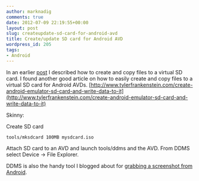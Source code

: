 ```yaml
---
author: marknadig
comments: true
date: 2012-07-09 22:19:55+00:00
layout: post
slug: createupdate-sd-card-for-android-avd
title: Create/update SD card for Android AVD
wordpress_id: 205
tags:
- Android
---
```


In an earlier [post](http://blog.nadigs.net/mark/2012/06/25/getting-photos-into-the-gallery-on-android-avd/) I described how to create and copy files to a virtual SD card. I found another good article on how to easily create and copy files to a virtual SD card for Android AVDs. [http://www.tylerfrankenstein.com/create-android-emulator-sd-card-and-write-data-to-it](http://www.tylerfrankenstein.com/create-android-emulator-sd-card-and-write-data-to-it)

Skinny:

Create SD card

    
    tools/mksdcard 100MB mysdcard.iso


Attach SD card to an AVD and launch tools/ddms and the AVD. From DDMS select Device -> File Explorer.

DDMS is also the handy tool I blogged about for [grabbing a screenshot from Android](http://blog.nadigs.net/mark/2012/05/05/grabbing-an-android-screenshot/).
